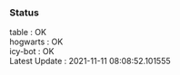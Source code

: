 ### Status


table : OK  
hogwarts : OK  
icy-bot : OK  
Latest Update : 2021-11-11 08:08:52.101555
